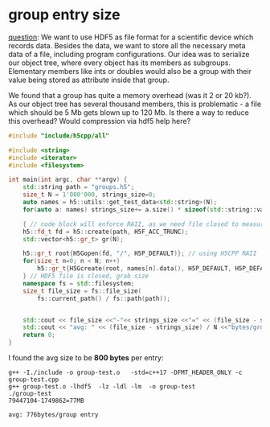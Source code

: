 # group entry size

[question][1]:
We want to use HDF5 as file format for a scientific device which records data. Besides the data, we want to store all the necessary meta data of a file, including program configurations. Our idea was to serialize our object tree, where every object has its members as subgroups. Elementary members like ints or doubles would also be a group with their value being stored as attribute inside that group.

We found that a group has quite a memory overhead (was it 2 or 20 kb?). As our object tree has several thousand members, this is problematic - a file which should be 5 Mb gets blown up to 120 Mb. Is there a way to reduce this overhead? Would compression via hdf5 help here?


```c++
#include "include/h5cpp/all"

#include <string>
#include <iterator>
#include <filesystem>

int main(int argc, char **argv) {
    std::string path = "groups.h5";
    size_t N = 1'000'000, strings_size=0;
    auto names = h5::utils::get_test_data<std::string>(N);
    for(auto a: names) strings_size+= a.size() * sizeof(std::string::value_type);

    { // code block will enforce RAII, as we need file closed to measure size
    h5::fd_t fd = h5::create(path, H5F_ACC_TRUNC);
    std::vector<h5::gr_t> gr(N);

    h5::gr_t root{H5Gopen(fd, "/", H5P_DEFAULT)}; // using H5CPP RAII
    for(size_t n=0; n < N; n++)
        h5::gr_t{H5Gcreate(root, names[n].data(), H5P_DEFAULT, H5P_DEFAULT, H5P_DEFAULT)}; 
    } // HDF5 file is closed, grab size
    namespace fs = std::filesystem;
    size_t file_size = fs::file_size(
        fs::current_path() / fs::path(path));


    std::cout << file_size <<"-"<< strings_size <<"=" << (file_size - strings_size) / 1'000'000 << "MB\n\n";
    std::cout << "avg: " << (file_size - strings_size) / N <<"bytes/group entry\n\n";
    return 0;
}
```

I found the avg size to be **800 bytes** per entry:
```
g++ -I./include -o group-test.o   -std=c++17 -DFMT_HEADER_ONLY -c group-test.cpp
g++ group-test.o -lhdf5  -lz -ldl -lm  -o group-test
./group-test
79447104-1749862=77MB

avg: 776bytes/group entry
```

[1]: https://forum.hdfgroup.org/t/group-overhead-file-size-problem-for-hierarchical-data/9640
